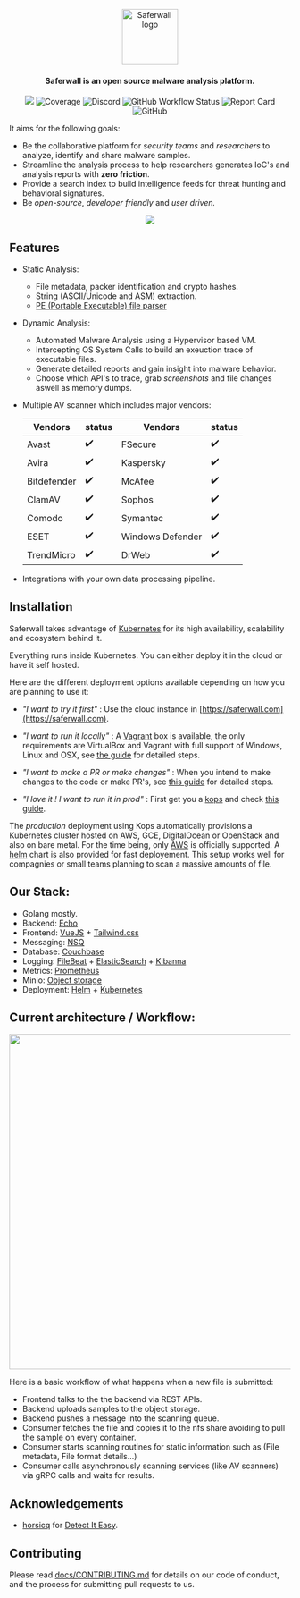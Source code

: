 <p align="center"><a href="https://saferwall.com" target="_blank" rel="noopener noreferrer"><img width="100" src="https://i.imgur.com/zjCOKPo.png" alt="Saferwall logo"></a></p>
<h4 align="center">Saferwall is an open source malware analysis platform</a>.</h4>

<p align="center"> 
  <a href="https://gitter.im/saferwall/community"><img src="https://img.shields.io/gitter/room/saferwall/community?style=flat-square"></a>
  <img alt="Coverage" src="https://img.shields.io/codecov/c/github/saferwall/saferwall?style=flat-square">
  <img alt="Discord" src="https://img.shields.io/discord/803411418854064148?label=Discord&style=flat-square">
  <img alt="GitHub Workflow Status" src="https://img.shields.io/github/workflow/status/saferwall/saferwall/Test%20Helm%20Charts?style=flat-square">
  <img alt="Report Card" src="https://goreportcard.com/badge/github.com/saferwall/saferwall">
  <img alt="GitHub" src="https://img.shields.io/github/license/saferwall/saferwall?style=flat-square">
  </p>

It aims for the following goals:

- Be the collaborative platform for _security teams_ and _researchers_ to analyze, identify and share malware samples.
- Streamline the analysis process to help researchers generates IoC's and analysis reports with **zero friction**.
- Provide a search index to build intelligence feeds for threat hunting and behavioral signatures.
- Be _open-source_, _developer friendly_ and _user driven._

<p align="center"><img src="https://i.imgur.com/lYv1B4S.png" width="auto" height="auto"></p>

## Features

- Static Analysis:

  - File metadata, packer identification and crypto hashes.
  - String (ASCII/Unicode and ASM) extraction.
  - [PE (Portable Executable) file parser](https://github.com/saferwall/pe)

- Dynamic Analysis:

  - Automated Malware Analysis using a Hypervisor based VM.
  - Intercepting OS System Calls to build an exeuction trace of executable files.
  - Generate detailed reports and gain insight into malware behavior.
  - Choose which API's to trace, grab _screenshots_ and file changes aswell as memory dumps.

- Multiple AV scanner which includes major vendors:

  | Vendors     | status             | Vendors          | status             |
  | ----------- | ------------------ | ---------------- | ------------------ |
  | Avast       | :heavy_check_mark: | FSecure          | :heavy_check_mark: |
  | Avira       | :heavy_check_mark: | Kaspersky        | :heavy_check_mark: |
  | Bitdefender | :heavy_check_mark: | McAfee           | :heavy_check_mark: |
  | ClamAV      | :heavy_check_mark: | Sophos           | :heavy_check_mark: |
  | Comodo      | :heavy_check_mark: | Symantec         | :heavy_check_mark: |
  | ESET        | :heavy_check_mark: | Windows Defender | :heavy_check_mark: |
  | TrendMicro  | :heavy_check_mark: | DrWeb            | :heavy_check_mark: |

- Integrations with your own data processing pipeline.

## Installation

Saferwall takes advantage of [Kubernetes](https://kubernetes.io/) for its high availability, scalability and ecosystem behind it.

Everything runs inside Kubernetes. You can either deploy it in the cloud or have it self hosted.

Here are the different deployment options available depending on how you are planning to use it:

- _"I want to try it first"_ : Use the cloud instance in [https://saferwall.com](https://saferwall.com).

- _"I want to run it locally"_ : A [Vagrant](https://www.vagrantup.com/) box is available, the only requirements are VirtualBox and Vagrant with full support
  of Windows, Linux and OSX, see [the guide](docs/DEPLOYING-TEST.md) for detailed steps.

- _"I want to make a PR or make changes"_ : When you intend to make changes to the code or make PR's, see [this guide](docs/DEPLOYING-DEV.md) for detailed steps.

- _"I love it ! I want to run it in prod"_ : First get you a [kops](https://github.com/kubernetes/kops) and check [this guide](docs/DEPLOYING-PROD.md).

The _production_ deployment using Kops automatically provisions a Kubernetes cluster hosted on AWS, GCE, DigitalOcean or OpenStack and also on bare metal. For the time being, only [AWS](https://aws.amazon.com/) is officially supported. A [helm](https://helm.sh/) chart is also provided for fast deployement. This setup works well for compagnies or small teams planning to scan a massive amounts of file.

## Our Stack:

- Golang mostly.
- Backend: [Echo](https://echo.labstack.com/)
- Frontend: [VueJS](https://vuejs.org/) + [Tailwind.css](https://tailwindcss.com/)
- Messaging: [NSQ](https://nsq.io/)
- Database: [Couchbase](https://www.couchbase.com/)
- Logging: [FileBeat](https://www.elastic.co/beats/filebeat) + [ElasticSearch](https://www.elastic.co/) + [Kibanna](https://www.elastic.co/)
- Metrics: [Prometheus](https://prometheus.io/)
- Minio: [Object storage](https://min.io/)
- Deployment: [Helm](https://helm.sh/) + [Kubernetes](https://kubernetes.io/)

## Current architecture / Workflow:

<p align="center"><img src="https://i.imgur.com/W0qXb5y.png" width="600px" height="auto"></p>

Here is a basic workflow of what happens when a new file is submitted:

- Frontend talks to the the backend via REST APIs.
- Backend uploads samples to the object storage.
- Backend pushes a message into the scanning queue.
- Consumer fetches the file and copies it to the nfs share avoiding to pull the sample on every container.
- Consumer starts scanning routines for static information such as (File metadata, File format details...)
- Consumer calls asynchronously scanning services (like AV scanners) via gRPC calls and waits for results.

## Acknowledgements

- [horsicq](https://github.com/horsicq) for [Detect It Easy](https://github.com/horsicq/Detect-It-Easy).

## Contributing

Please read [docs/CONTRIBUTING.md](docs/CONTRIBUTING.md) for details on our code of conduct, and the process for submitting pull requests to us.

